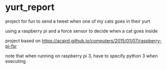 # yurt_report

project for fun to send a tweet when one of my cats goes in their yurt

using a raspberry pi and a force sensor to decide when a cat goes inside

project based on https://acaird.github.io/computers/2015/01/07/raspberry-pi-fsr

note that when running on raspberry pi 3, have to specify python 3 when executing